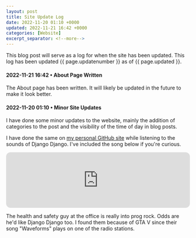 ```yaml
---
layout: post
title: Site Update Log
date: 2022-11-20 01:10 +0000
updated: 2022-11-21 16:42 +0000
categories: [Website]
excerpt_separator: <!--more-->
---
```


This blog post will serve as a log for when the site has been updated. This log has been updated {{ page.updatenumber }} as of {{ page.updated }}.
<!--more-->
#### 2022-11-21 16:42 • About Page Written

The About page has been written.  It will likely be updated in the future to make it look better.

#### 2022-11-20 01:10 • Minor Site Updates

I have done some minor updates to the website, mainly the addition of categories to the post and the visibility of the time of day in blog posts.

 I have done the same on <a href="https://gwenthewelshgal.github.io/" target="_blank">my personal GitHub site</a> while listening to the sounds of Django Django. I've included the song below if you're curious.

<iframe style="border-radius:12px" src="https://open.spotify.com/embed/track/3udtdUUDUFXIxjasrblplu?utm_source=generator&theme=0" width="100%" height="152" frameBorder="0" allowfullscreen="" allow="autoplay; clipboard-write; encrypted-media; fullscreen; picture-in-picture" loading="lazy"></iframe>

The health and safety guy at the office is really into prog rock. Odds are he'd like Django Django too. I found them because of GTA V since their song "Waveforms" plays on one of the radio stations.